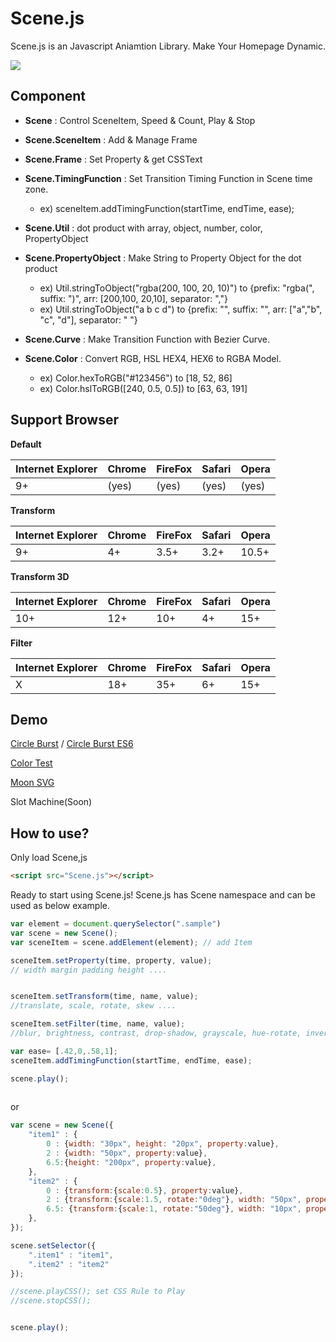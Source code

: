Scene.js
============
Scene.js is an Javascript Aniamtion Library. Make Your Homepage Dynamic.
<br>

<img src="https://github.com/daybrush/scenejs/raw/master/model/model.png">

## Component
* **Scene** : Control SceneItem, Speed & Count, Play & Stop
* **Scene.SceneItem** : Add & Manage Frame
* **Scene.Frame** : Set Property & get CSSText
* **Scene.TimingFunction** : Set Transition Timing Function in Scene time zone.
	+ ex) sceneItem.addTimingFunction(startTime, endTime, ease);
* **Scene.Util** : dot product with array, object, number, color, PropertyObject
* **Scene.PropertyObject** : Make String to Property Object for the dot product
	+ ex) Util.stringToObject("rgba(200, 100, 20, 10)") to {prefix: "rgba(", suffix: ")", arr: [200,100, 20,10], separator: ","}
	+ ex) Util.stringToObject("a b c d") to {prefix: "", suffix: "", arr: ["a","b", "c", "d"], separator: " "}

* **Scene.Curve** : Make Transition Function with Bezier Curve.
* **Scene.Color** : Convert RGB, HSL HEX4, HEX6 to RGBA Model.
	+ ex) Color.hexToRGB("#123456") to [18, 52, 86]
	+ ex) Color.hslToRGB([240, 0.5, 0.5]) to [63, 63, 191]

## Support Browser
**Default**

|Internet Explorer|Chrome|FireFox|Safari|Opera|
|---|---|---|---|---|
|9+|(yes)|(yes)|(yes)|(yes)|
**Transform**

|Internet Explorer|Chrome|FireFox|Safari|Opera|
|---|---|---|---|---|
|9+|4+|3.5+|3.2+|10.5+|
**Transform 3D**

|Internet Explorer|Chrome|FireFox|Safari|Opera|
|---|---|---|---|---|
|10+|12+|10+|4+|15+|
**Filter**

|Internet Explorer|Chrome|FireFox|Safari|Opera|
|---|---|---|---|---|
|X|18+|35+|6+|15+|


## Demo

[Circle Burst](http://daybrush.com/Scene.js/sample/circleburst.html)   /   [Circle Burst ES6](http://daybrush.com/Scene.js/sample/circleburst.es6.html)

[Color Test](http://daybrush.com/Scene.js/sample/colortest.html)

[Moon SVG](http://daybrush.com/Scene.js/sample/fullmoon.html)

Slot Machine(Soon)



## How to use?

Only load Scene,js

```HTML
<script src="Scene.js"></script>

```
 
Ready to start using Scene.js! Scene.js has Scene namespace and can be used as below example.

```javascript
var element = document.querySelector(".sample")
var scene = new Scene();
var sceneItem = scene.addElement(element); // add Item

sceneItem.setProperty(time, property, value);
// width margin padding height ....


sceneItem.setTransform(time, name, value);
//translate, scale, rotate, skew ....

sceneItem.setFilter(time, name, value);
//blur, brightness, contrast, drop-shadow, grayscale, hue-rotate, invert, opacity, saturate, sepia

var ease= [.42,0,.58,1];
sceneItem.addTimingFunction(startTime, endTime, ease);

scene.play();
        
```

or

```javascript
var scene = new Scene({
	"item1" : {
		0 : {width: "30px", height: "20px", property:value},
		2 : {width: "50px", property:value},
		6.5:{height: "200px", property:value},
	},
	"item2" : {
		0 : {transform:{scale:0.5}, property:value},
		2 : {transform:{scale:1.5, rotate:"0deg"}, width: "50px", property:value},
		6.5: {transform:{scale:1, rotate:"50deg"}, width: "10px", property:value},
	},
});

scene.setSelector({
	".item1" : "item1",
	".item2" : "item2"
});

//scene.playCSS(); set CSS Rule to Play
//scene.stopCSS();


scene.play();

```


